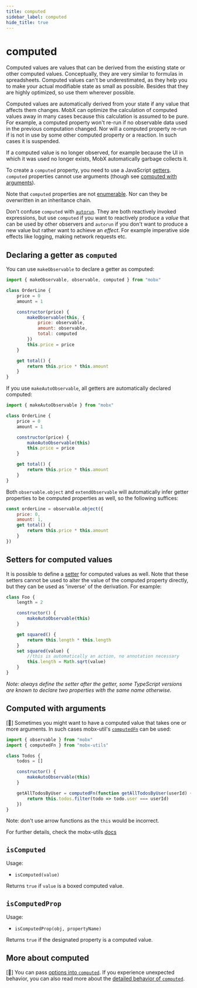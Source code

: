 ```yaml
---
title: computed
sidebar_label: computed
hide_title: true
---
```


<script async type="text/javascript" src="//cdn.carbonads.com/carbon.js?serve=CEBD4KQ7&placement=mobxjsorg" id="_carbonads_js"></script>

# computed

Computed values are values that can be derived from the existing state or other computed values.
Conceptually, they are very similar to formulas in spreadsheets.
Computed values can't be underestimated, as they help you to make your actual modifiable state as small as possible.
Besides that they are highly optimized, so use them wherever possible.

Computed values are automatically derived from your state if any value that affects them changes.
MobX can optimize the calculation of computed values away in many cases because
this calculation is assumed to be pure.
For example, a computed property won't re-run if no observable data used in the previous computation changed.
Nor will a computed property re-run if is not in use by some other computed property or a reaction. In such cases it is suspended.

If a computed value is no longer observed, for example because the UI in which it was used no longer exists, MobX automatically garbage collects it.

To create a `computed` property, you need to use a JavaScript [getters](https://developer.mozilla.org/en-US/docs/Web/JavaScript/Reference/Functions/get). `computed`
properties cannot use arguments (though see [computed with arguments](computed.md#computed-with-arguments)).

Note that `computed` properties are not [enumerable](https://developer.mozilla.org/en-US/docs/Web/JavaScript/Enumerability_and_ownership_of_properties). Nor can they be overwritten in an inheritance chain.

Don't confuse `computed` with [`autorun`](autorun.md). They are both reactively invoked expressions, but use `computed` if you want to reactively produce a _value_ that can be used by other observers and `autorun` if you don't want to produce a new value but rather want to achieve an _effect_. For example imperative side effects like logging, making network requests etc.

## Declaring a getter as `computed`

You can use `makeObservable` to declare a getter as computed:

```javascript
import { makeObservable, observable, computed } from "mobx"

class OrderLine {
    price = 0
    amount = 1

    constructor(price) {
        makeObservable(this, {
            price: observable,
            amount: observable,
            total: computed
        })
        this.price = price
    }

    get total() {
        return this.price * this.amount
    }
}
```

If you use `makeAutoObservable`, all getters are automatically declared
computed:

```javascript
import { makeAutoObservable } from "mobx"

class OrderLine {
    price = 0
    amount = 1

    constructor(price) {
        makeAutoObservable(this)
        this.price = price
    }

    get total() {
        return this.price * this.amount
    }
}
```

Both `observable.object` and `extendObservable` will automatically infer getter properties to be computed properties as well, so the following suffices:

```javascript
const orderLine = observable.object({
    price: 0,
    amount: 1,
    get total() {
        return this.price * this.amount
    }
})
```

## Setters for computed values

It is possible to define a [setter](https://developer.mozilla.org/en-US/docs/Web/JavaScript/Reference/Functions/set) for computed values as well. Note that these setters cannot be used to alter the value of the computed property directly,
but they can be used as 'inverse' of the derivation. For example:

```javascript
class Foo {
    length = 2

    constructor() {
        makeAutoObservable(this)
    }

    get squared() {
        return this.length * this.length
    }
    set squared(value) {
        //this is automatically an action, no annotation necessary
        this.length = Math.sqrt(value)
    }
}
```

_Note: always define the setter *after* the getter, some TypeScript versions are known to declare two properties with the same name otherwise._

## Computed with arguments

[🚀] Sometimes you might want to have a computed value that takes one or more arguments. In such cases mobx-util's [`computedFn`](https://github.com/mobxjs/mobx-utils#computedfn) can be used:

```javascript
import { observable } from "mobx"
import { computedFn } from "mobx-utils"

class Todos {
    todos = []

    constructor() {
        makeAutoObservable(this)
    }

    getAllTodosByUser = computedFn(function getAllTodosByUser(userId) {
        return this.todos.filter(todo => todo.user === userId)
    })
}
```

Note: don't use arrow functions as the `this` would be incorrect.

For further details, check the mobx-utils [docs](https://github.com/mobxjs/mobx-utils#computedfn)

## `isComputed`

Usage:

-   `isComputed(value)`

Returns `true` if `value` is a boxed computed value.

## `isComputedProp`

Usage:

-   `isComputedProp(obj, propertyName)`

Returns `true` if the designated property is a computed value.

## More about computed

[🚀] You can pass [options into `computed`](computed-options.md). If you experience
unexpected behavior, you can also read more about the [detailed behavior of `computed`](computed-behavior.md).
